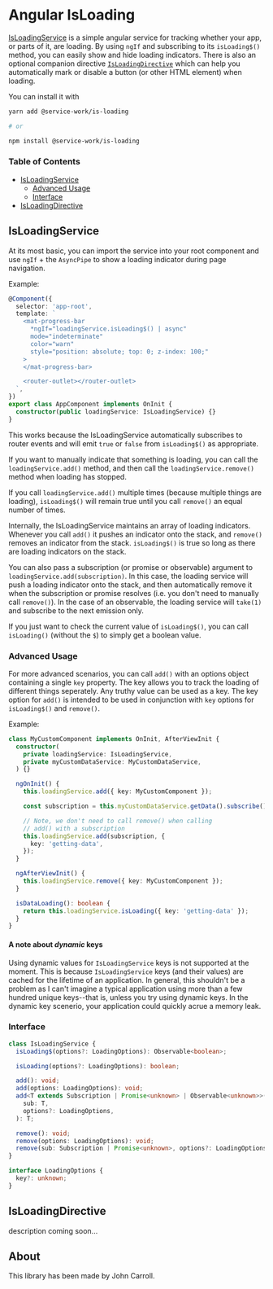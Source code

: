 # Angular IsLoading

[IsLoadingService](#isloadingservice) is a simple angular service for tracking whether your app, or parts of it, are loading. By using `ngIf` and subscribing to its `isLoading$()` method, you can easily show and hide loading indicators. There is also an optional companion directive [`IsLoadingDirective`](#isloadingdirective) which can help you automatically mark or disable a button (or other HTML element) when loading.

You can install it with

```bash
yarn add @service-work/is-loading

# or

npm install @service-work/is-loading
```

### Table of Contents

- [IsLoadingService](#isloadingservice)
  - [Advanced Usage](#advanced-usage)
  - [Interface](#interface)
- [IsLoadingDirective](#isloadingdirective)

## IsLoadingService

At its most basic, you can import the service into your root component and use `ngIf` + the `AsyncPipe` to show a loading indicator during page navigation.

Example:

```typescript
@Component({
  selector: 'app-root',
  template: `
    <mat-progress-bar
      *ngIf="loadingService.isLoading$() | async"
      mode="indeterminate"
      color="warn"
      style="position: absolute; top: 0; z-index: 100;"
    >
    </mat-progress-bar>

    <router-outlet></router-outlet>
  `,
})
export class AppComponent implements OnInit {
  constructor(public loadingService: IsLoadingService) {}
}
```

This works because the IsLoadingService automatically subscribes to router events and will emit `true` or `false` from `isLoading$()` as appropriate.

If you want to manually indicate that something is loading, you can call the `loadingService.add()` method, and then call the `loadingService.remove()` method when loading has stopped.

If you call `loadingService.add()` multiple times (because multiple things are loading), `isLoading$()` will remain true until you call `remove()` an equal number of times.

Internally, the IsLoadingService maintains an array of loading indicators. Whenever you call `add()` it pushes an indicator onto the stack, and `remove()` removes an indicator from the stack. `isLoading$()` is true so long as there are loading indicators on the stack.

You can also pass a subscription (or promise or observable) argument to `loadingService.add(subscription)`. In this case, the loading service will push a loading indicator onto the stack, and then automatically remove it when the subscription or promise resolves (i.e. you don't need to manually call `remove()`). In the case of an observable, the loading service will `take(1)` and subscribe to the next emission only.

If you just want to check the current value of `isLoading$()`, you can call `isLoading()` (without the `$`) to simply get a boolean value.

### Advanced Usage

For more advanced scenarios, you can call `add()` with an options object containing a single `key` property. The key allows you to track the loading of different things seperately. Any truthy value can be used as a key. The key option for `add()` is intended to be used in conjunction with `key` options for `isLoading$()` and `remove()`.

Example:

```typescript
class MyCustomComponent implements OnInit, AfterViewInit {
  constructor(
    private loadingService: IsLoadingService,
    private myCustomDataService: MyCustomDataService,
  ) {}

  ngOnInit() {
    this.loadingService.add({ key: MyCustomComponent });

    const subscription = this.myCustomDataService.getData().subscribe();

    // Note, we don't need to call remove() when calling
    // add() with a subscription
    this.loadingService.add(subscription, {
      key: 'getting-data',
    });
  }

  ngAfterViewInit() {
    this.loadingService.remove({ key: MyCustomComponent });
  }

  isDataLoading(): boolean {
    return this.loadingService.isLoading({ key: 'getting-data' });
  }
}
```

#### A note about _dynamic_ keys

Using dynamic values for `IsLoadingService` keys is not supported at the moment. This is because `IsLoadingService` keys (and their values) are cached for the lifetime of an application. In general, this shouldn't be a problem as I can't imagine a typical application using more than a few hundred unique keys--that is, unless you try using dynamic keys. In the dynamic key scenerio, your application could quickly acrue a memory leak.

### Interface

```typescript
class IsLoadingService {
  isLoading$(options?: LoadingOptions): Observable<boolean>;

  isLoading(options?: LoadingOptions): boolean;

  add(): void;
  add(options: LoadingOptions): void;
  add<T extends Subscription | Promise<unknown> | Observable<unknown>>(
    sub: T,
    options?: LoadingOptions,
  ): T;

  remove(): void;
  remove(options: LoadingOptions): void;
  remove(sub: Subscription | Promise<unknown>, options?: LoadingOptions): void;
}

interface LoadingOptions {
  key?: unknown;
}
```

## IsLoadingDirective

description coming soon...

## About

This library has been made by John Carroll.
